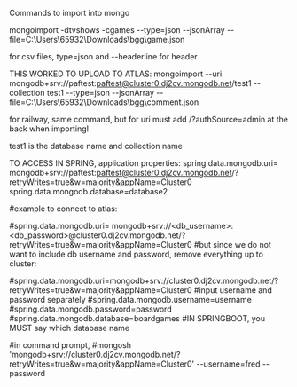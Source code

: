 Commands to import into mongo

mongoimport -dtvshows -cgames --type=json --jsonArray --file=C:\Users\65932\Downloads\bgg\game.json

for csv files, type=json and --headerline for header





THIS WORKED TO UPLOAD TO ATLAS:
mongoimport --uri mongodb+srv://paftest:paftest@cluster0.dj2cv.mongodb.net/test1 --collection test1 --type=json --jsonArray --file=C:\Users\65932\Downloads\bgg\comment.json

for railway, same command, but for uri must add /?authSource=admin at the back when importing!

test1 is the database name and collection name

TO ACCESS IN SPRING, application properties:
spring.data.mongodb.uri= mongodb+srv://paftest:paftest@cluster0.dj2cv.mongodb.net/?retryWrites=true&w=majority&appName=Cluster0
spring.data.mongodb.database=database2



#example to connect to atlas:

#spring.data.mongodb.uri= mongodb+srv://<db_username>:<db_password>@cluster0.dj2cv.mongodb.net/?retryWrites=true&w=majority&appName=Cluster0
#but since we do not want to include db username and password, remove everything up to cluster:

#spring.data.mongodb.uri=mongodb+srv://cluster0.dj2cv.mongodb.net/?retryWrites=true&w=majority&appName=Cluster0
#input username and password separately
#spring.data.mongodb.username=username
#spring.data.mongodb.password=password
#spring.data.mongodb.database=boardgames
#IN SPRINGBOOT, you MUST say which database name


#in command prompt,
#mongosh 'mongodb+srv://cluster0.dj2cv.mongodb.net/?retryWrites=true&w=majority&appName=Cluster0' --username=fred --password
